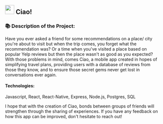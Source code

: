 ## <img src="https://imgur.com/C7PX4kM.gif" height="30px" width="30px"> Ciao!

### 📚 Description of the Project:
Have you ever asked a friend for some recommendations on a place/ city you're about to visit but when the trip comes, you forget what the recommendation was? Or a time when you've visited a place based on popular Yelp reviews but then the place wasn't as good as you expected?
With those problems in mind, comes Ciao, a mobile app created in hopes of simplifying travel plans, providing users with a database of reviews from those they know, and to ensure those secret gems never get lost in conversations ever again.

#### Technologies:
Javascript, React, React-Native, Express, Node.js, Postgres, SQL 

I hope that with the creation of Ciao, bonds between groups of friends will strengthen through the sharing of experiences. If you have any feedback on how this app can be improved, don't hesitate to reach out! 

